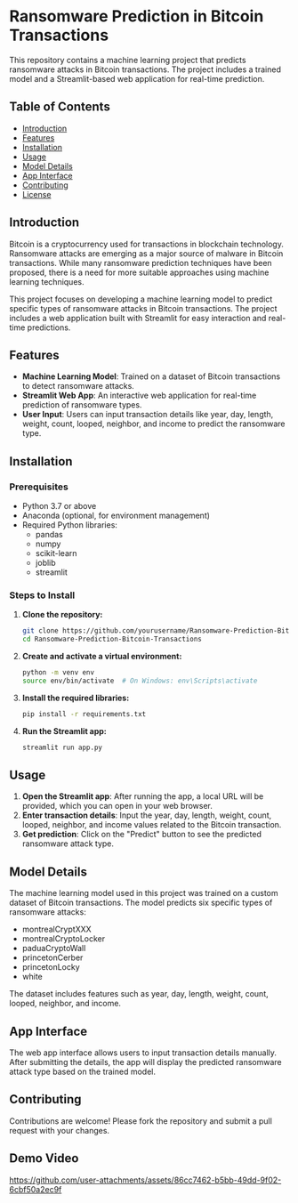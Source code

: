 # Ransomware Prediction in Bitcoin Transactions

This repository contains a machine learning project that predicts ransomware attacks in Bitcoin transactions. The project includes a trained model and a Streamlit-based web application for real-time prediction.

## Table of Contents
- [Introduction](#introduction)
- [Features](#features)
- [Installation](#installation)
- [Usage](#usage)
- [Model Details](#model-details)
- [App Interface](#app-interface)
- [Contributing](#contributing)
- [License](#license)

## Introduction
Bitcoin is a cryptocurrency used for transactions in blockchain technology. Ransomware attacks are emerging as a major source of malware in Bitcoin transactions. While many ransomware prediction techniques have been proposed, there is a need for more suitable approaches using machine learning techniques.

This project focuses on developing a machine learning model to predict specific types of ransomware attacks in Bitcoin transactions. The project includes a web application built with Streamlit for easy interaction and real-time predictions.

## Features
- **Machine Learning Model**: Trained on a dataset of Bitcoin transactions to detect ransomware attacks.
- **Streamlit Web App**: An interactive web application for real-time prediction of ransomware types.
- **User Input**: Users can input transaction details like year, day, length, weight, count, looped, neighbor, and income to predict the ransomware type.

## Installation

### Prerequisites
- Python 3.7 or above
- Anaconda (optional, for environment management)
- Required Python libraries:
  - pandas
  - numpy
  - scikit-learn
  - joblib
  - streamlit

### Steps to Install

1. **Clone the repository:**
    ```bash
    git clone https://github.com/yourusername/Ransomware-Prediction-Bitcoin-Transactions.git
    cd Ransomware-Prediction-Bitcoin-Transactions
    ```

2. **Create and activate a virtual environment:**
    ```bash
    python -m venv env
    source env/bin/activate  # On Windows: env\Scripts\activate
    ```

3. **Install the required libraries:**
    ```bash
    pip install -r requirements.txt
    ```

4. **Run the Streamlit app:**
    ```bash
    streamlit run app.py
    ```

## Usage
1. **Open the Streamlit app**: After running the app, a local URL will be provided, which you can open in your web browser.
2. **Enter transaction details**: Input the year, day, length, weight, count, looped, neighbor, and income values related to the Bitcoin transaction.
3. **Get prediction**: Click on the "Predict" button to see the predicted ransomware attack type.

## Model Details
The machine learning model used in this project was trained on a custom dataset of Bitcoin transactions. The model predicts six specific types of ransomware attacks:
- montrealCryptXXX
- montrealCryptoLocker
- paduaCryptoWall
- princetonCerber
- princetonLocky
- white

The dataset includes features such as year, day, length, weight, count, looped, neighbor, and income.

## App Interface
The web app interface allows users to input transaction details manually. After submitting the details, the app will display the predicted ransomware attack type based on the trained model.

## Contributing
Contributions are welcome! Please fork the repository and submit a pull request with your changes.

## Demo Video
https://github.com/user-attachments/assets/86cc7462-b5bb-49dd-9f02-6cbf50a2ec9f


